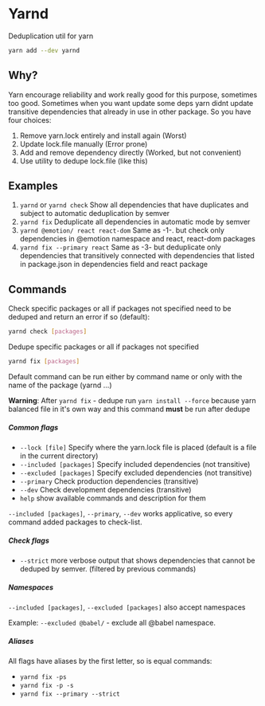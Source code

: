 # Yarnd

Deduplication util for yarn

```sh
yarn add --dev yarnd
```


## Why?

Yarn encourage reliability and work really good for this purpose, sometimes too good.
Sometimes when you want update some deps yarn didnt update transitive dependencies that already in use in other package.
So you have four choices:
1. Remove yarn.lock entirely and install again (Worst)
2. Update lock.file manually (Error prone)
3. Add and remove dependency directly (Worked, but not convenient)
4. Use utility to dedupe lock.file (like this)

## Examples 

1. ```yarnd``` or ```yarnd check``` Show all dependencies that have duplicates and subject to automatic deduplication by semver
2. ```yarnd fix``` Deduplicate all dependencies in automatic mode by semver
3. ```yarnd @emotion/ react react-dom``` Same as -1-. but check only dependencies in @emotion namespace and react, react-dom packages
4. ```yarnd fix --primary react``` Same as -3- but deduplicate only dependencies that transitively connected with dependencies that listed in package.json in dependencies field and react package

## Commands

Check specific packages or all if packages not specified need to be deduped and return an error if so (default):
```sh
yarnd check [packages]
``` 
Dedupe specific packages or all if packages not specified
```sh
yarnd fix [packages] 
``` 
Default command can be run either by command name or only with the name of the package (yarnd ...)

**Warning**: After ```yarnd fix``` - dedupe run ```yarn install --force``` because yarn balanced file in it's own way and this command **must** be run after dedupe

##### Common flags

- ```--lock [file]``` Specify where the yarn.lock file is placed (default is a file in the current directory)
- ```--included [packages]``` Specify included dependencies (not transitive)
- ```--excluded [packages]``` Specify excluded dependencies (not transitive)
- ```--primary``` Check production dependencies (transitive)
- ```--dev``` Check development dependencies (transitive)
- ```help``` show available commands and description for them

```--included [packages]```, ```--primary```, ```--dev``` works applicative, so every command added packages to check-list.
##### Check flags

- ```--strict``` more verbose output that shows dependencies that cannot be deduped by semver. (filtered by previous commands)

##### Namespaces

```--included [packages]```, ```--excluded [packages]``` also accept namespaces

Example: ```--excluded @babel/``` - exclude all @babel namespace.

##### Aliases

All flags have aliases by the first letter, so is equal commands: 
- ```yarnd fix -ps```
- ```yarnd fix -p -s```
- ```yarnd fix --primary --strict```
